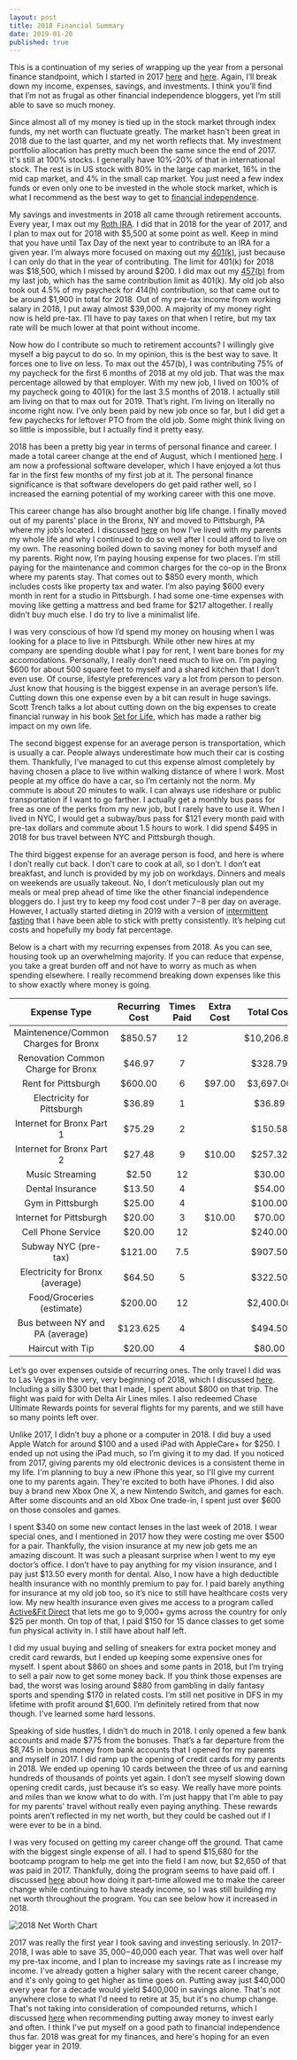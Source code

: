 ```yaml
---
layout: post
title: 2018 Financial Summary
date: 2019-01-20
published: true
---
```


This is a continuation of my series of wrapping up the year from a personal finance standpoint, which I started in 2017 [here](http://www.marcopchen.com/2017/12/31/2017-financial-summary-part-1.html) and [here](http://www.marcopchen.com/2017/12/31/2017-financial-summary-part-2.html). Again, I’ll break down my income, expenses, savings, and investments. I think you’ll find that I’m not as frugal as other financial independence bloggers, yet I’m still able to save so much money.

Since almost all of my money is tied up in the stock market through index funds, my net worth can fluctuate greatly. The market hasn’t been great in 2018 due to the last quarter, and my net worth reflects that. My investment portfolio allocation has pretty much been the same since the end of 2017. It's still at 100% stocks. I generally have 10%-20% of that in international stock. The rest is in US stock with 80% in the large cap market, 16% in the mid cap market, and 4% in the small cap market. You just need a few index funds or even only one to be invested in the whole stock market, which is what I recommend as the best way to get to [financial independence](https://en.wikipedia.org/wiki/Financial_independence).

My savings and investments in 2018 all came through retirement accounts. Every year, I max out my [Roth IRA](https://www.bogleheads.org/wiki/Roth_ira). I did that in 2018 for the year of 2017, and I plan to max out for 2018 with $5,500 at some point as well. Keep in mind that you have until Tax Day of the next year to contribute to an IRA for a given year. I’m always more focused on maxing out my [401(k)](https://www.bogleheads.org/wiki/401(k)), just because I can only do that in the year of contributing. The limit for 401(k) for 2018 was $18,500, which I missed by around $200. I did max out my [457(b)](https://www.bogleheads.org/wiki/457(b)) from my last job, which has the same contribution limit as 401(k). My old job also took out 4.5% of my paycheck for 414(h) contribution, so that came out to be around $1,900 in total for 2018. Out of my pre-tax income from working salary in 2018, I put away almost $39,000. A majority of my money right now is held pre-tax. I’ll have to pay taxes on that when I retire, but my tax rate will be much lower at that point without income.

Now how do I contribute so much to retirement accounts? I willingly give myself a big paycut to do so. In my opinion, this is the best way to save. It forces one to live on less. To max out the 457(b), I was contributing 75% of my paycheck for the first 6 months of 2018 at my old job. That was the max percentage allowed by that employer. With my new job, I lived on 100% of my paycheck going to 401(k) for the last 3.5 months of 2018. I actually still am living on that to max out for 2019. That’s right. I’m living on literally no income right now. I’ve only been paid by new job once so far, but I did get a few paychecks for leftover PTO from the old job. Some might think living on so little is impossible, but I actually find it pretty easy.

2018 has been a pretty big year in terms of personal finance and career. I made a total career change at the end of August, which I mentioned [here](http://www.marcopchen.com/2018/08/20/truth-about-coding-bootcamps.html). I am now a professional software developer, which I have enjoyed a lot thus far in the first few months of my first job at it. The personal finance significance is that software developers do get paid rather well, so I increased the earning potential of my working career with this one move.

This career change has also brought another big life change. I finally moved out of my parents’ place in the Bronx, NY and moved to Pittsburgh, PA where my job’s located. I discussed [here](http://www.marcopchen.com/2018/01/19/why-i-choose-to-live-with-my-parents.html) on how I’ve lived with my parents my whole life and why I continued to do so well after I could afford to live on my own. The reasoning boiled down to saving money for both myself and my parents. Right now, I’m paying housing expense for two places. I’m still paying for the maintenance and common charges for the co-op in the Bronx where my parents stay. That comes out to $850 every month, which includes costs like property tax and water. I’m also paying $600 every month in rent for a studio in Pittsburgh. I had some one-time expenses with moving like getting a mattress and bed frame for $217 altogether. I really didn’t buy much else. I do try to live a minimalist life.

I was very conscious of how I’d spend my money on housing when I was looking for a place to live in Pittsburgh. While other new hires at my company are spending double what I pay for rent, I went bare bones for my accomodations. Personally, I really don’t need much to live on. I’m paying $600 for about 500 square feet to myself and a shared kitchen that I don’t even use. Of course, lifestyle preferences vary a lot from person to person. Just know that housing is the biggest expense in an average person’s life. Cutting down this one expense even by a bit can result in huge savings. Scott Trench talks a lot about cutting down on the big expenses to create financial runway in his book [Set for Life](https://www.amazon.com/gp/product/0997584718/ref=as_li_tl?ie=UTF8&camp=1789&creative=9325&creativeASIN=0997584718&linkCode=as2&tag=marcopchen-20&linkId=b16d83567afbfd75b7d60f33f4bc3995), which has made a rather big impact on my own life.

The second biggest expense for an average person is transportation, which is usually a car. People always underestimate how much their car is costing them. Thankfully, I’ve managed to cut this expense almost completely by having chosen a place to live within walking distance of where I work. Most people at my office do have a car, so I’m certainly not the norm. My commute is about 20 minutes to walk. I can always use rideshare or public transportation if I want to go farther. I actually get a monthly bus pass for free as one of the perks from my new job, but I rarely have to use it. When I lived in NYC, I would get a subway/bus pass for $121 every month paid with pre-tax dollars and commute about 1.5 hours to work. I did spend $495 in 2018 for bus travel between NYC and Pittsburgh though.

The third biggest expense for an average person is food, and here is where I don’t really cut back. I don’t care to cook at all, so I don’t. I don’t eat breakfast, and lunch is provided by my job on workdays. Dinners and meals on weekends are usually takeout. No, I don’t meticulously plan out my meals or meal prep ahead of time like the other financial independence bloggers do. I just try to keep my food cost under $7-$8 per day on average. However, I actually started dieting in 2019 with a version of [intermittent fasting](https://en.wikipedia.org/wiki/Intermittent_fasting) that I have been able to stick with pretty consistently. It’s helping cut costs and hopefully my body fat percentage.  

Below is a chart with my recurring expenses from 2018. As you can see, housing took up an overwhelming majority. If you can reduce that expense, you take a great burden off and not have to worry as much as when spending elsewhere. I really recommend breaking down expenses like this to show exactly where money is going.

**Expense Type**|**Recurring Cost**|**Times Paid**|**Extra Cost**|**Total Cost**
:-----:|:-----:|:-----:|:-----:|:-----:
Maintenence/Common Charges for Bronx|$850.57|12| |$10,206.84
Renovation Common Charge for Bronx|$46.97|7| |$328.79
Rent for Pittsburgh|$600.00|6|$97.00|$3,697.00
Electricity for Pittsburgh|$36.89|1| |$36.89
Internet for Bronx Part 1|$75.29|2| |$150.58
Internet for Bronx Part 2|$27.48|9|$10.00|$257.32
Music Streaming|$2.50|12| |$30.00
Dental Insurance|$13.50|4| |$54.00
Gym in Pittsburgh|$25.00|4| |$100.00
Internet for Pittsburgh|$20.00|3|$10.00|$70.00
Cell Phone Service|$20.00|12| |$240.00
Subway NYC (pre-tax)|$121.00|7.5| |$907.50
Electricity for Bronx (average)|$64.50|5| |$322.50
Food/Groceries (estimate)|$200.00|12| |$2,400.00
Bus between NY and PA (average)|$123.625|4| |$494.50
Haircut with Tip|$20.00|4| |$80.00

Let’s go over expenses outside of recurring ones. The only travel I did was to Las Vegas in the very, very beginning of 2018, which I discussed [here](http://www.marcopchen.com/2018/01/08/kicking-off-the-year-in-vegas.html). Including a silly $300 bet that I made, I spent about $800 on that trip. The flight was paid for with Delta Air Lines miles. I also redeemed Chase Ultimate Rewards points for several flights for my parents, and we still have so many points left over.

Unlike 2017, I didn’t buy a phone or a computer in 2018. I did buy a used Apple Watch for around $100 and a used iPad with AppleCare+ for $250. I ended up not using the iPad much, so I’m giving it to my dad. If you noticed from 2017, giving parents my old electronic devices is a consistent theme in my life. I'm planning to buy a new iPhone this year, so I'll give my current one to my parents again. They're excited to both have iPhones. I did also buy a brand new Xbox One X, a new Nintendo Switch, and games for each. After some discounts and an old Xbox One trade-in, I spent just over $600 on those consoles and games.

I spent $340 on some new contact lenses in the last week of 2018. I wear special ones, and I mentioned in 2017 how they were costing me over $500 for a pair. Thankfully, the vision insurance at my new job gets me an amazing discount. It was such a pleasant surprise when I went to my eye doctor’s office. I don’t have to pay anything for my vision insurance, and I pay just $13.50 every month for dental. Also, I now have a high deductible health insurance with no monthly premium to pay for. I paid barely anything for insurance at my old job too, so it’s nice to still have healthcare costs very low. My new health insurance even gives me access to a program called [Active&Fit Direct](https://activeandfitdirect.com/) that lets me go to 9,000+ gyms across the country for only $25 per month. On top of that, I paid $150 for 15 dance classes to get some fun physical activity in. I still have about half left.

I did my usual buying and selling of sneakers for extra pocket money and credit card rewards, but I ended up keeping some expensive ones for myself. I spent about $860 on shoes and some pants in 2018, but I’m trying to sell a pair now to get some money back. If you think those expenses are bad, the worst was losing around $880 from gambling in daily fantasy sports and spending $170 in related costs. I’m still net positive in DFS in my lifetime with profit around $1,600. I’m definitely retired from that now though. I've learned some hard lessons.

Speaking of side hustles, I didn’t do much in 2018. I only opened a few bank accounts and made $775 from the bonuses. That’s a far departure from the $8,745 in bonus money from bank accounts that I opened for my parents and myself in 2017. I did ramp up the opening of credit cards for my parents in 2018. We ended up opening 10 cards between the three of us and earning hundreds of thousands of points yet again. I don’t see myself slowing down opening credit cards, just because it’s so easy. We really have more points and miles than we know what to do with. I'm just happy that I'm able to pay for my parents' travel without really even paying anything. These rewards points aren’t reflected in my net worth, but they could be cashed out if I were ever to be in a bind.

I was very focused on getting my career change off the ground. That came with the biggest single expense of all. I had to spend $15,680 for the bootcamp program to help me get into the field I am now, but $2,650 of that was paid in 2017. Thankfully, doing the program seems to have paid off. I discussed [here](http://www.marcopchen.com/2018/10/30/my-part-time-bootcamp-experience.html) about how doing it part-time allowed me to make the career change while continuing to have steady income, so I was still building my net worth throughout the program. You can see below how it increased in 2018.

![2018 Net Worth Chart](http://www.marcopchen.com/2018-net-worth.png)

2017 was really the first year I took saving and investing seriously. In 2017-2018, I was able to save $35,000-$40,000 each year. That was well over half my pre-tax income, and I plan to increase my savings rate as I increase my income. I've already gotten a higher salary with the recent career change, and it's only going to get higher as time goes on. Putting away just $40,000 every year for a decade would yield $400,000 in savings alone. That's not anywhere close to what I'd need to retire at 35, but it's no chump change. That's not taking into consideration of compounded returns, which I discussed [here](http://www.marcopchen.com/2017/12/30/why-you-should-max-out-your-401k.html) when recommending putting away money to invest early and often. I think I've put myself on a good path to financial independence thus far. 2018 was great for my finances, and here's hoping for an even bigger year in 2019.
